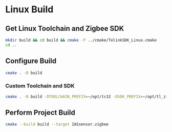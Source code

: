 # Linux Build

## Get Linux Toolchain and Zigbee SDK
```bash
mkdir build && cd build && cmake -P ../cmake/TelinkSDK_Linux.cmake
cd ..
```

## Configure Build
```bash
cmake . -B build
```

### Custom Toolchain and SDK
```bash
cmake . -B build -DTOOLCHAIN_PREFIX=~/opt/tc32 -DSDK_PREFIX=~/opt/tl_zigbee_sdk
```

## Perform Project Build
```bash
cmake --build build --target IASsensor.zigbee
```
